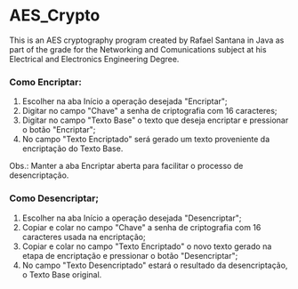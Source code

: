 # AES_Crypto
This is an AES cryptography program created by Rafael Santana in Java as part of the grade for the Networking and Comunications subject at his Electrical and Electronics Engineering Degree.

### Como Encriptar:
1. Escolher na aba Início a operação desejada "Encriptar";
2. Digitar no campo "Chave" a senha de criptografia com 16 caracteres;
3. Digitar no campo "Texto Base" o texto que deseja encriptar e pressionar o botão "Encriptar";
4. No campo "Texto Encriptado" será gerado um texto proveniente da encriptação do Texto Base.

Obs.: Manter a aba Encriptar aberta para facilitar o processo de desencriptação.

### Como Desencriptar;
1. Escolher na aba Início a operação desejada "Desencriptar";
2. Copiar e colar no campo "Chave" a senha de criptografia com 16 caracteres usada na encriptação;
3. Copiar e colar no campo "Texto Encriptado" o novo texto gerado na etapa de encriptação e pressionar o botão "Desencriptar";
4. No campo "Texto Desencriptado" estará o resultado da desencriptação, o Texto Base original.
